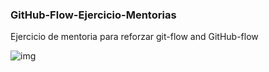 ### GitHub-Flow-Ejercicio-Mentorias

Ejercicio de mentoria para reforzar git-flow and GitHub-flow  

![img](https://64.media.tumblr.com/f39335478dcef0b295c81dc2277ff8b4/tumblr_onmsqlWSRN1uf5j8co1_500.gifv)